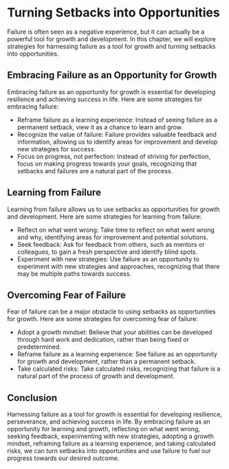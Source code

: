Turning Setbacks into Opportunities
======================================================================================

Failure is often seen as a negative experience, but it can actually be a powerful tool for growth and development. In this chapter, we will explore strategies for harnessing failure as a tool for growth and turning setbacks into opportunities.

Embracing Failure as an Opportunity for Growth
----------------------------------------------

Embracing failure as an opportunity for growth is essential for developing resilience and achieving success in life. Here are some strategies for embracing failure:

* Reframe failure as a learning experience: Instead of seeing failure as a permanent setback, view it as a chance to learn and grow.
* Recognize the value of failure: Failure provides valuable feedback and information, allowing us to identify areas for improvement and develop new strategies for success.
* Focus on progress, not perfection: Instead of striving for perfection, focus on making progress towards your goals, recognizing that setbacks and failures are a natural part of the process.

Learning from Failure
---------------------

Learning from failure allows us to use setbacks as opportunities for growth and development. Here are some strategies for learning from failure:

* Reflect on what went wrong: Take time to reflect on what went wrong and why, identifying areas for improvement and potential solutions.
* Seek feedback: Ask for feedback from others, such as mentors or colleagues, to gain a fresh perspective and identify blind spots.
* Experiment with new strategies: Use failure as an opportunity to experiment with new strategies and approaches, recognizing that there may be multiple paths towards success.

Overcoming Fear of Failure
--------------------------

Fear of failure can be a major obstacle to using setbacks as opportunities for growth. Here are some strategies for overcoming fear of failure:

* Adopt a growth mindset: Believe that your abilities can be developed through hard work and dedication, rather than being fixed or predetermined.
* Reframe failure as a learning experience: See failure as an opportunity for growth and development, rather than a permanent setback.
* Take calculated risks: Take calculated risks, recognizing that failure is a natural part of the process of growth and development.

Conclusion
----------

Harnessing failure as a tool for growth is essential for developing resilience, perseverance, and achieving success in life. By embracing failure as an opportunity for learning and growth, reflecting on what went wrong, seeking feedback, experimenting with new strategies, adopting a growth mindset, reframing failure as a learning experience, and taking calculated risks, we can turn setbacks into opportunities and use failure to fuel our progress towards our desired outcome.
